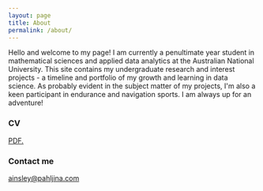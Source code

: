 ```yaml
---
layout: page
title: About
permalink: /about/
---
```


Hello and welcome to my page! I am currently a penultimate year student in mathematical sciences and applied data analytics at the Australian National University. This site contains my undergraduate research and interest projects - a timeline and portfolio of my growth and learning in data science. As probably evident in the subject matter of my projects, I'm also a keen participant in endurance and navigation sports. I am always up for an adventure!

### CV

<a href="https://github.com/apahljina/apahljina.github.io/blob/master/Ainsley%20Pahljina%20CV.pdf" target="_blank">PDF.</a>

### Contact me

[ainsley@pahljina.com](mailto:ainsley@pahljina.com)
